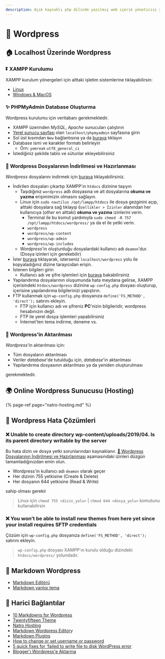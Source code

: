 ```yaml
---
description: Açık kaynaklı php dilinde yazılmış web içerik yöneticisi yazılımıdır.
---
```


# 🧇 Wordpress

## 🏠 Localhost Üzerinde Wordpress

### ⏬ XAMPP Kurulumu

XAMPP kurulum yönergeleri için alttaki işletim sistemlerine tıklayabilirsin:

* [Linux](https://github.com/yedhrab/YWiki/tree/169abadfd1b8862c004399268f6ca1f9f9359d61/1%20-%20Programlama%20Notları/5%20-%20Web%20Programlama/İşletim%20Sistemi%20Notları/Linux%20Notları.md#xampp-kurulumu)
* [Windows & MacOS](https://www.apachefriends.org/download.html)

### ✨ PHPMyAdmin Database Oluşturma

Wordpress kurulumu için veritabanı gerekmektedir.

* XAMPP üzerinden _MySQL_, _Apache_ sunucuları çalıştırın
* [Yerel sunucu sayfası](http://localhost/phpmyadmin/) olan `localhost/phpmyadmin` sayfasına girin
* Sol üst kısımdan `New` bağlantısına ya da [buraya](http://localhost/phpmyadmin/server_databases.php?server=1) tıklayın
* Database ismi ve karakter formatı belirleyin
  * Örn: `yemreak` `utf8_general_ci`
* İstediğiniz şekilde tablo ve sütunlar ekleyebilirsiniz

### 🚧 Wordpress Dosyalarının İndirilmesi ve Hazırlanması

_Wordpress_ dosyalarını indirmek için [buraya](https://wordpress.org/download/) tıklayabilirsiniz.

* İndirilen dosyaları çıkartıp XAMPP'ın `htdocs` dizinine taşıyın
  * Taşıdığınız `wordpress` adlı dosyasına ve alt dosyalarına **okuma ve yazma** erişimimizin olmasını sağlayın.
  * Linux için `sudo nautilus /opt/lampp/htdocs` ile dosya gezginini açıp, alttaki dosyalara sağ tıklayıp `Özellikler > İzinler` alanından her kullanıcıya \(_other_ en alttaki\) **okuma ve yazma** izinlerini verin.
    * Terminal ile bu komut yardımıyla `sudo chmod -R 757 /opt/lampp/htdocs/wordpress/` ya da el ile yetki verin.
    * `wordpress`
    * `wordpress/wp-content`
    * `wordpress/wp-admin`
    * `wordpress/wp-includes`
  * _Wordpress_'in oluşturduğu dosyalardaki kullanıcı adı `deamon`'dur. \(Dosya izinleri için gerekebilir\)
* İster [buraya](http://localhost/wordpress) tıklayarak, isterseniz `localhost/wordpress` yolu ile kopyaladığınız dizine tarayıcıdan erişin.
* İstenen bilgileri girin
  * Kullanıcı adı ve şifre işlemleri için [buraya](https://www.coderhold.com/how-to-change-or-set-phpmyadmin-password-on-xampp.html) bakabilirsiniz
* Yapılandırma dosyalarının oluşumunda hata meydana gelirse, XAMPP içerisindeki `htdocs/wordpress` dizinine `wp-config.php` dosyası oluşturup, içerisine yapılandırma bilgilerinizi yapıştırın.
* FTP kullanmak için `wp-config.php` dosyanıza `define('FS_METHOD', 'direct');` satırını ekleyin.
  * FTP için kullanıcı adı ve şifreniz **PC**'nizin bilgileridir, wordpress hesabınızın değil.
  * FTP ile yerel dosya işlemleri yapabilirsiniz
  * İnternet'ten tema indirme, deneme vs.

### 🏹 Wordpress'in Aktarılması

_Wordpress_'in aktarılması için:

* Tüm dosyaların aktarılması
* Veriler _database_'de tutulduğu için, _database_'in aktarılması
* Yapılandırma dosyasının aktarılması ya da yeniden oluşturulması

gerekmektedir.

## 🌍 Online Wordpress Sunucusu \(Hosting\)

{% page-ref page="natro-hosting.md" %}

## 🐞 Wordpress Hata Çözümleri

### ❌ Unable to create directory wp-content/uploads/2019/04. Is its parent directory writable by the server

Bu hata dizin ve dosya yetki sorunlarından kaynaklanır. [🚧 Wordpress Dosyalarının İndirilmesi ve Hazırlanması](wordpress.md#wordpress-dosyalarinin-indirilmesi-ve-hazirlanmasi) aşamasındaki izinleri düzgün tamamladığınızdan emin olun.

* Wordpress'in kullanıcı adı `deamon` olarak geçer
* Her dizinin 755 yetkisine \(Create & Delete\)
* Her dosyanın 644 yetkisine \(Read & Write\)

sahip olması gerekir

> Linux için `chmod 755 <dizin_yolu>` \| `chmod 644 <dosya_yolu>` komutunu kullanabilirsin

### ❌ You won’t be able to install new themes from here yet since your install requires SFTP credentials

Çözüm için `wp-config.php` dosyanıza `define('FS_METHOD', 'direct');` satırını ekleyin.

> `wp-config.php` dosyası XAMPP'ın kurulu olduğu dizindeki `htdocs/wordpress/` yolundadır.

## 📑 Markdown Wordpress

* [Markdown Editörü](https://terryl.in/en/repository/wordpress-markdown-plugin-githuber-md/)
* [Markdown yanlısı tema](https://terryl.in/en/repository/mynote/)

## 🔗 Harici Bağlantılar

* [10 Markdowns for Wordpress](https://blogging.org/blog/10-best-markdown-plugins-for-wordpress-websites/)
* [Twentyfifteen Theme](https://wordpress.org/themes/twentyfifteen/)
* [Natro Hosting](https://www.natro.com/hosting/wordpress-hosting)
* [Markdown Wordpress Editor](https://en.support.wordpress.com/wordpress-editor/blocks/markdown-block/)y
* [Markdown Plugins](https://wordpress.org/plugins/tags/markdown/)
* [How to change or set username or password](https://www.coderhold.com/how-to-change-or-set-phpmyadmin-password-on-xampp.html)
* [5 quick fixes for ‘failed to write file to disk WordPress error](https://bobcares.com/blog/failed-to-write-file-to-disk-wordpress-error/)
* [Blogger'ı Wordpress'e Aktarma](https://firstsiteguide.com/move-blogger-to-wordpress/)

